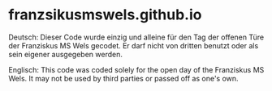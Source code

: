 # franzsikusmswels.github.io

Deutsch:
Dieser Code wurde einzig und alleine für den Tag der offenen Türe der Franziskus MS Wels gecodet. Er darf nicht von dritten benutzt oder als sein eigener ausgegeben werden.


Englisch:
This code was coded solely for the open day of the Franziskus MS Wels. It may not be used by third parties or passed off as one's own.
